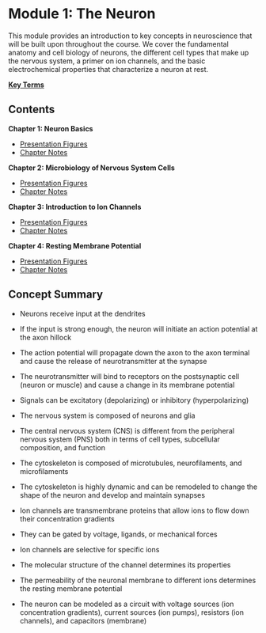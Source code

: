 # Module 1: The Neuron

This module provides an introduction to key concepts in neuroscience that will be built upon throughout the course. We cover the fundamental anatomy and cell biology of neurons, the different cell types that make up the nervous system, a primer on ion channels, and the basic electrochemical properties that characterize a neuron at rest. 

[**Key Terms**](1_key_terms.csv)

## Contents

**Chapter 1: Neuron Basics** 

- [Presentation Figures](./Chapter_1/Chapter_1_presentation.pdf) 
- [Chapter Notes](./Chapter_1/1_chapter_notes.md) 

**Chapter 2: Microbiology of Nervous System Cells**

- [Presentation Figures](./Chapter_2/Chapter_2_presentation.pdf) 
- [Chapter Notes](./Chapter_2/2_chapter_notes.md) 

**Chapter 3: Introduction to Ion Channels** 

- [Presentation Figures](./Chapter_3/Chapter_3_presentation.pdf) 
- [Chapter Notes](./Chapter_3/3_chapter_notes.md) 

**Chapter 4: Resting Membrane Potential** 

- [Presentation Figures](./Chapter_4/Chapter_4_presentation.pdf) 
- [Chapter Notes](./Chapter_4/4_chapter_notes.md) 

## Concept Summary

- Neurons receive input at the dendrites

- If the input is strong enough, the neuron will initiate an action potential at the axon hillock

- The action potential will propagate down the axon to the axon terminal and cause the release of neurotransmitter at the synapse

- The neurotransmitter will bind to receptors on the postsynaptic cell (neuron or muscle) and cause a change in its membrane potential

- Signals can be excitatory (depolarizing) or inhibitory (hyperpolarizing)

- The nervous system is composed of neurons and glia

- The central nervous system (CNS) is different from the peripheral nervous system (PNS) both in terms of cell types, subcellular composition, and function

- The cytoskeleton is composed of microtubules, neurofilaments, and microfilaments

- The cytoskeleton is highly dynamic and can be remodeled to change the shape of the neuron and develop and maintain synapses

- Ion channels are transmembrane proteins that allow ions to flow down their concentration gradients

- They can be gated by voltage, ligands, or mechanical forces

- Ion channels are selective for specific ions

- The molecular structure of the channel determines its properties

- The permeability of the neuronal membrane to different ions determines the resting membrane potential

- The neuron can be modeled as a circuit with voltage sources (ion concentration gradients), current sources (ion pumps), resistors (ion channels), and capacitors (membrane)